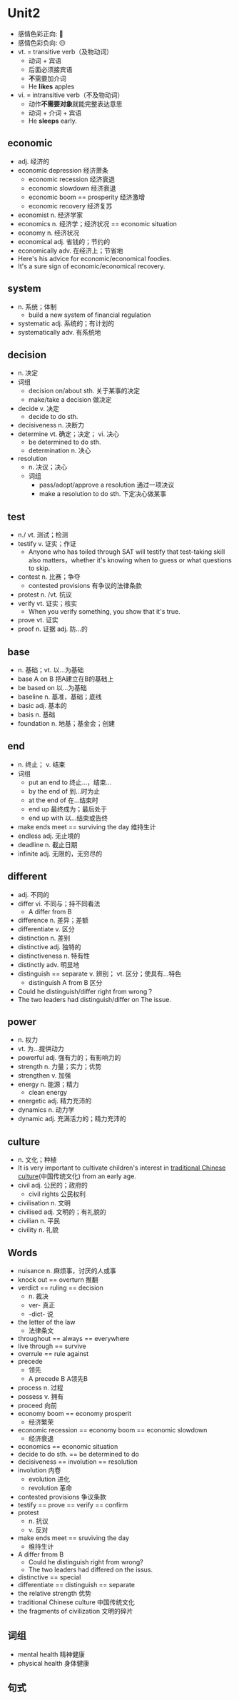 # Unit2

- 感情色彩正向: 🙂
- 感情色彩负向: 😔
- vt. = transitive verb（及物动词）
    - 动词 + 宾语
    - 后面必须接宾语
    - **不**需要加介词
    - He **likes** apples
- vi. = intransitive verb（不及物动词）
    - 动作**不需要对象**就能完整表达意思
    - 动词 + 介词 + 宾语
    - He **sleeps** early.

## economic

- adj. 经济的
- economic depression 经济萧条
    - economic recession 经济衰退
    - economic slowdown 经济衰退
    - economic boom == prosperity 经济激增
    - economic recovery 经济复苏
- economist n. 经济学家
- economics n. 经济学；经济状况 == economic situation
- economy n. 经济状况
- economical adj. 省钱的；节约的
- economically adv. 在经济上；节省地
- Here's his advice for economic/economical foodies.
- It's a sure sign of economic/economical recovery.

## system

- n. 系统；体制
    - build a new system of financial regulation
- systematic adj. 系统的；有计划的
- systematically adv. 有系统地

## decision

- n. 决定
- 词组
    - decision on/about sth. 关于某事的决定
    - make/take a decision 做决定
- decide v. 决定
    - decide to do sth.
- decisiveness n. 决断力
- determine vt. 确定；决定； vi. 决心
    - be determined to do sth.
    - determination n. 决心
- resolution
    - n. 决议；决心
    - 词组
        - pass/adopt/approve a resolution 通过一项决议
        - make a resolution to do sth. 下定决心做某事

## test

- n./ vt. 测试；检测
- testify v. 证实；作证
    - Anyone who has toiled through SAT will testify that test-taking skill also matters，whether it's knowing when to
      guess or what questions to skip.
- contest n. 比赛；争夺
    - contested provisions 有争议的法律条款
- protest n. /vt. 抗议
- verify vt. 证实；核实
    - When you verify something, you show that it's true.
- prove vt. 证实
- proof n. 证据 adj. 防...的

## base

- n. 基础；vt. 以...为基础
- base A on B 把A建立在B的基础上
- be based on 以...为基础
- baseline n. 基准，基础；底线
- basic adj. 基本的
- basis n. 基础
- foundation n. 地基；基金会；创建

## end

- n. 终止； v. 结束
- 词组
    - put an end to 终止...，结束...
    - by the end of 到...时为止
    - at the end of 在...结束时
    - end up 最终成为；最后处于
    - end up with 以...结束或告终
- make ends meet == surviving the day 维持生计
- endless adj. 无止境的
- deadline n. 截止日期
- infinite adj. 无限的，无穷尽的

## different

- adj. 不同的
- differ vi. 不同与；持不同看法
    - A differ from B
- difference n. 差异；差额
- differentiate v. 区分
- distinction n. 差别
- distinctive adj. 独特的
- distinctiveness n. 特有性
- distinctly adv. 明显地
- distinguish == separate v. 辨别； vt. 区分；使具有...特色
    - distinguish A from B 区分
- Could he distinguish/differ right from wrong？
- The two leaders had distinguish/differ on The issue.

## power

- n. 权力
- vt. 为...提供动力
- powerful adj. 强有力的；有影响力的
- strength n. 力量；实力；优势
- strengthen v. 加强
- energy n. 能源；精力
    - clean energy
- energetic adj. 精力充沛的
- dynamics n. 动力学
- dynamic adj. 充满活力的；精力充沛的

## culture

- n. 文化；种植
- It is very important to cultivate children's interest in <ins>traditional Chinese culture</ins>(中国传统文化) from an
  early age.
- civil adj. 公民的；政府的
    - civil rights 公民权利
- civilisation n. 文明
- civilised adj. 文明的；有礼貌的
- civilian n. 平民
- civility n. 礼貌

## Words

- nuisance n. 麻烦事，讨厌的人或事
- knock out == overturn 推翻
- verdict == ruling == decision
    - n. 裁决
    - ver- 真正
    - -dict- 说
- the letter of the law
    - 法律条文
- throughout == always == everywhere
- live through == survive
- overrule == rule against
- precede
    - 领先
    - A precede B A领先B
- process n. 过程
- possess v. 拥有
- proceed 向前
- economy boom == economy prosperit
    - 经济繁荣
- economic recession == economy boom == economic slowdown
    - 经济衰退
- economics == economic situation
- decide to do sth. == be determined to do
- decisiveness == involution == resolution
- involution 内卷
    - evolution 进化
    - revolution 革命
- contested provisions 争议条款
- testify == prove == verify == confirm
- protest
    - n. 抗议
    - v. 反对
- make ends meet == sruviving the day
    - 维持生计
- A differ frrom B
    - Could he distinguish right from wrong?
    - The two leaders had differed on the issus.
- distinctive == special
- differentiate == distinguish == separate
- the relative strength 优势
- traditional Chinese culture 中国传统文化
- the fragments of civilization 文明的碎片

## 词组

- mental health 精神健康
- physical health 身体健康

## 句式
